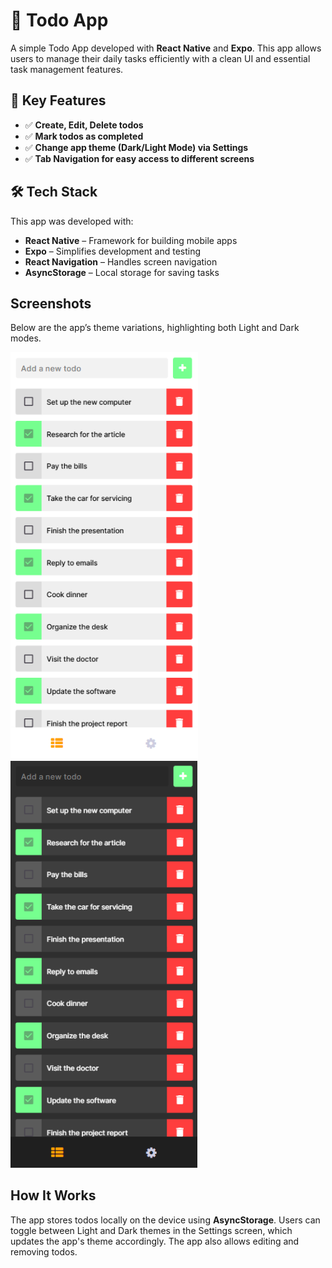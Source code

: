 # 📝 Todo App  

A simple Todo App developed with **React Native** and **Expo**. This app allows users to manage their daily tasks efficiently with a clean UI and essential task management features.  

## 📱 Key Features  
- ✅ **Create, Edit, Delete todos**  
- ✅ **Mark todos as completed**  
- ✅ **Change app theme (Dark/Light Mode) via Settings**  
- ✅ **Tab Navigation for easy access to different screens**  

## 🛠️ Tech Stack  
This app was developed with:
- **React Native** – Framework for building mobile apps  
- **Expo** – Simplifies development and testing  
- **React Navigation** – Handles screen navigation  
- **AsyncStorage** – Local storage for saving tasks  

## Screenshots
Below are the app’s theme variations, highlighting both Light and Dark modes.

<div>
  <img src="TodoApp/assets/screenshots/light_theme.PNG" width="300" />
  &nbsp;&nbsp;&nbsp;
  <img src="TodoApp/assets/screenshots/dark_theme.PNG" width="299" />
</div>

## How It Works

The app stores todos locally on the device using **AsyncStorage**. Users can toggle between Light and Dark themes in the Settings screen, which updates the app's theme accordingly. The app also allows editing and removing todos.
